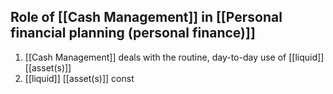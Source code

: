 

## Role of [[Cash Management]] in [[Personal financial planning (personal finance)]]
1. [[Cash Management]] deals with the routine, day-to-day use of [[liquid]] [[asset(s)]]
2. [[liquid]] [[asset(s)]] const